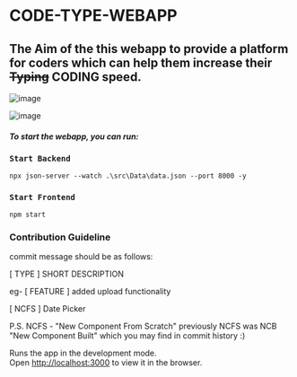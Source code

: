 # CODE-TYPE-WEBAPP

## The Aim of the this webapp to provide a platform for coders which can help them increase their <strike>Typing</strike> CODING speed.

![image](https://user-images.githubusercontent.com/87216333/128066418-21618c19-12ae-47cb-9084-ee1e8f9a41e3.png)

![image](https://user-images.githubusercontent.com/87216333/128135866-f2a52024-1abd-483f-8144-5cd16972369b.png)


#### _To start the webapp, you can run:_

### `Start Backend`
```console
npx json-server --watch .\src\Data\data.json --port 8000 -y
```
### `Start Frontend`
```console
npm start
```

### Contribution Guideline
commit message should be as follows:

[ TYPE ] SHORT DESCRIPTION

eg- 
[ FEATURE ] added upload functionality

[ NCFS ] Date Picker

P.S. NCFS - "New Component From Scratch"
previously NCFS was NCB "New Component Built" which you may find in commit history :)

Runs the app in the development mode.\
Open [http://localhost:3000](http://localhost:3000) to view it in the browser.
